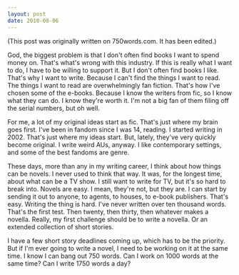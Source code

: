 ```yaml
---
layout: post
date: 2010-08-06
--- 
```


(This post was originally written on 750words.com. It has been edited.)

God, the biggest problem is that I don't often find books I want to spend money on. That's what's wrong with this industry. If this is really what I want to do, I have to be willing to support it. But I don't often find books I like. That's why I want to write. Because I can't find the things I want to read. The things I want to read are overwhelmingly fan fiction. That's how I've chosen some of the e-books. Because I know the writers from fic, so I know what they can do. I know they're worth it. I'm not a big fan of them filing off the serial numbers, but oh well.

For me, a lot of my original ideas start as fic. That's just where my brain goes first. I've been in fandom since I was 14, reading. I started writing in 2002. That's just where my ideas start. But, lately, they've very quickly become original. I write weird AUs, anyway. I like contemporary settings, and some of the best fandoms are genre. 

These days, more than any in my writing career, I think about how things can be novels. I never used to think that way. It was, for the longest time, about what can be a TV show. I still want to write for TV, but it's so hard to break into. Novels are easy. I mean, they're not, but they are. I can start by sending it out to anyone, to agents, to houses, to e-book publishers. That's easy. Writing the thing is hard. I've never written over ten thousand words. That's the first test. Then twenty, then thirty, then whatever makes a novella. Really, my first challenge should be to write a novella. Or an extended collection of short stories. 

I have a few short story deadlines coming up, which has to be the priority. But if I'm ever going to write a novel, I need to be working on it at the same time. I know I can bang out 750 words. Can I work on 1000 words at the same time? Can I write 1750 words a day? 
